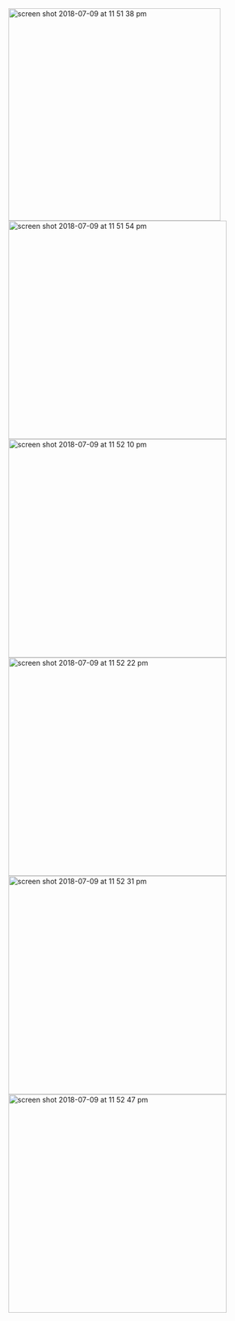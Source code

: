 <img width="420" height=”600” alt="screen shot 2018-07-09 at 11 51 38 pm" src="https://user-images.githubusercontent.com/41017424/42489899-5ba98dcc-83d3-11e8-9298-71d6cf4a62ae.png">

<img width="432" height=”600” alt="screen shot 2018-07-09 at 11 51 54 pm" src="https://user-images.githubusercontent.com/41017424/42489900-5cbfde5a-83d3-11e8-9c4e-cbff1e698ca9.png">

<img width="432" height=”600” alt="screen shot 2018-07-09 at 11 52 10 pm" src="https://user-images.githubusercontent.com/41017424/42489903-5e15ebe6-83d3-11e8-922b-72331f0ce834.png">

<img width="432" height=”600” alt="screen shot 2018-07-09 at 11 52 22 pm" src="https://user-images.githubusercontent.com/41017424/42489905-600a93e8-83d3-11e8-925a-ea74121d0964.png">

<img width="432" height=”600” alt="screen shot 2018-07-09 at 11 52 31 pm" src="https://user-images.githubusercontent.com/41017424/42489908-621fc252-83d3-11e8-87a4-7b5886dea03e.png">

<img width="432" height=”600” alt="screen shot 2018-07-09 at 11 52 47 pm" src="https://user-images.githubusercontent.com/41017424/42489910-639a2eba-83d3-11e8-8221-721e458df91e.png">
